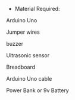 - Material Required:

Arduino Uno

Jumper wires

buzzer

Ultrasonic sensor


Breadboard

Arduino Uno cable

Power Bank or 9v Battery 
